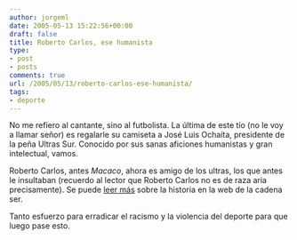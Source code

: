 ```yaml
---
author: jorgeml
date: 2005-05-13 15:22:56+00:00
draft: false
title: Roberto Carlos, ese humanista
type: 
- post
- posts
comments: true
url: /2005/05/13/roberto-carlos-ese-humanista/
tags:
- deporte
---
```


No me refiero al cantante, sino al futbolista. La última de este tío (no le voy a llamar señor) es regalarle su camiseta a José Luis Ochaíta, presidente de la peña Ultras Sur. Conocido por sus sanas aficiones humanistas y gran intelectual, vamos.

Roberto Carlos, antes _Macaco_, ahora es amigo de los ultras, los que antes le insultaban (recuerdo al lector que Roberto Carlos no es de raza aria precisamente). Se puede [leer más](http://www.cadenaser.com/articulo.html?xref=20050512csrcsrdep_2&type=Tes) sobre la historia en la web de la cadena ser.

Tanto esfuerzo para erradicar el racismo y la violencia del deporte para que luego pase esto.
